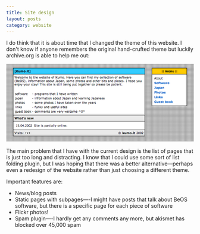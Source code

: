 ```yaml
---
title: Site design
layout: posts
category: website
---
```

I do think that it is about time that I changed the theme of this website. I don't know if anyone remembers the original hand-crufted theme but luckily archive.org is able to help me out:

![[kumo.it] website in June 2002](/assets/kumoit-20071202.png)

The main problem that I have with the current design is the list of pages that is just too long and distracting. I know that I could use some sort of list folding plugin, but I was hoping that there was a better alternative—perhaps even a redesign of the website rather than just choosing a different theme.

Important features are:

- News/blog posts
- Static pages with subpages—-I might have posts that talk about BeOS software, but there is a specific page for each piece of software
- Flickr photos!
- Spam plugin—-I hardly get any comments any more, but akismet has blocked over 45,000 spam
